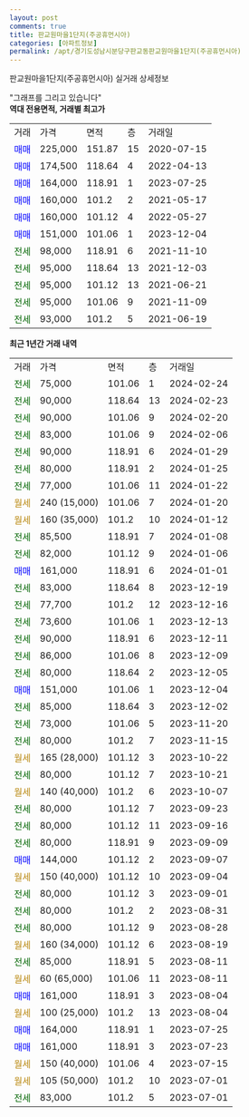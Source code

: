 ```yaml
---
layout: post
comments: true
title: 판교원마을1단지(주공휴먼시아)
categories: [아파트정보]
permalink: /apt/경기도성남시분당구판교동판교원마을1단지(주공휴먼시아)
---
```


판교원마을1단지(주공휴먼시아) 실거래 상세정보

<script type="text/javascript">
  google.charts.load('current', {'packages':['line', 'corechart']});
  google.charts.setOnLoadCallback(drawChart);

  function drawChart() {
    var data = new google.visualization.DataTable();
    data.addColumn('date', '거래일');
    data.addColumn('number', "매매");
    data.addColumn('number', "전세");
    data.addColumn('number', "전매");

    data.addRows([[new Date(Date.parse("2024-02-24")), null, 75000, null], [new Date(Date.parse("2024-02-23")), null, 90000, null], [new Date(Date.parse("2024-02-20")), null, 90000, null], [new Date(Date.parse("2024-02-06")), null, 83000, null], [new Date(Date.parse("2024-01-29")), null, 90000, null], [new Date(Date.parse("2024-01-25")), null, 80000, null], [new Date(Date.parse("2024-01-22")), null, 77000, null], [new Date(Date.parse("2024-01-20")), null, null, null], [new Date(Date.parse("2024-01-12")), null, null, null], [new Date(Date.parse("2024-01-08")), null, 85500, null], [new Date(Date.parse("2024-01-06")), null, 82000, null], [new Date(Date.parse("2024-01-01")), 161000, null, null], [new Date(Date.parse("2023-12-19")), null, 83000, null], [new Date(Date.parse("2023-12-16")), null, 77700, null], [new Date(Date.parse("2023-12-13")), null, 73600, null], [new Date(Date.parse("2023-12-11")), null, 90000, null], [new Date(Date.parse("2023-12-09")), null, 86000, null], [new Date(Date.parse("2023-12-05")), null, 80000, null], [new Date(Date.parse("2023-12-04")), 151000, null, null], [new Date(Date.parse("2023-12-02")), null, 85000, null], [new Date(Date.parse("2023-11-20")), null, 73000, null], [new Date(Date.parse("2023-11-15")), null, 80000, null], [new Date(Date.parse("2023-10-22")), null, null, null], [new Date(Date.parse("2023-10-21")), null, 80000, null], [new Date(Date.parse("2023-10-07")), null, null, null], [new Date(Date.parse("2023-09-23")), null, 80000, null], [new Date(Date.parse("2023-09-16")), null, 80000, null], [new Date(Date.parse("2023-09-09")), null, 80000, null], [new Date(Date.parse("2023-09-07")), 144000, null, null], [new Date(Date.parse("2023-09-04")), null, null, null], [new Date(Date.parse("2023-09-01")), null, 80000, null], [new Date(Date.parse("2023-08-31")), null, 80000, null], [new Date(Date.parse("2023-08-28")), null, 80000, null], [new Date(Date.parse("2023-08-19")), null, null, null], [new Date(Date.parse("2023-08-11")), null, 85000, null], [new Date(Date.parse("2023-08-11")), null, null, null], [new Date(Date.parse("2023-08-04")), 161000, null, null], [new Date(Date.parse("2023-08-04")), null, null, null], [new Date(Date.parse("2023-07-25")), 164000, null, null], [new Date(Date.parse("2023-07-23")), 161000, null, null], [new Date(Date.parse("2023-07-15")), null, null, null], [new Date(Date.parse("2023-07-01")), null, null, null], [new Date(Date.parse("2023-07-01")), null, 83000, null]]);

    var options = {
      hAxis: {
        format: 'yyyy/MM/dd'
      },    
      lineWidth: 0,
      pointsVisible: true,    
      title: '최근 1년간 유형별 실거래가 분포',
      legend: { position: 'bottom' }
    };

    var formatter = new google.visualization.NumberFormat({pattern:'###,###'} );
    formatter.format(data, 1);
    formatter.format(data, 2);
    
    setTimeout(function() {
        var chart = new google.visualization.LineChart(document.getElementById('columnchart_material'));
        chart.draw(data, (options));
        document.getElementById('loading').style.display = 'none';
    }, 200);
  }
</script>


<div id="loading" style="z-index:20; display: block; margin-left: 0px">"그래프를 그리고 있습니다"</div>
<div id="columnchart_material" style="width: 95%; margin-left: 0px; display: block"></div>
<!-- contents start -->
<b>역대 전용면적, 거래별 최고가</b>
<table class="sortable">
    <tr>
      <td>거래</td>
      <td>가격</td>
      <td>면적</td>
      <td>층</td>
      <td>거래일</td>
    </tr>
        <tr>
          <td><a style="color: blue">매매</a></td>
          <td>225,000</td>
          <td>151.87</td>
          <td>15</td>
          <td>2020-07-15</td>
        </tr>            <tr>
          <td><a style="color: blue">매매</a></td>
          <td>174,500</td>
          <td>118.64</td>
          <td>4</td>
          <td>2022-04-13</td>
        </tr>            <tr>
          <td><a style="color: blue">매매</a></td>
          <td>164,000</td>
          <td>118.91</td>
          <td>1</td>
          <td>2023-07-25</td>
        </tr>            <tr>
          <td><a style="color: blue">매매</a></td>
          <td>160,000</td>
          <td>101.2</td>
          <td>2</td>
          <td>2021-05-17</td>
        </tr>            <tr>
          <td><a style="color: blue">매매</a></td>
          <td>160,000</td>
          <td>101.12</td>
          <td>4</td>
          <td>2022-05-27</td>
        </tr>            <tr>
          <td><a style="color: blue">매매</a></td>
          <td>151,000</td>
          <td>101.06</td>
          <td>1</td>
          <td>2023-12-04</td>
        </tr>        
        <tr>
              <td><a style="color: darkgreen">전세</a></td>
              <td>98,000</td>
              <td>118.91</td>
              <td>6</td>
              <td>2021-11-10</td>
            </tr>            <tr>
              <td><a style="color: darkgreen">전세</a></td>
              <td>95,000</td>
              <td>118.64</td>
              <td>13</td>
              <td>2021-12-03</td>
            </tr>            <tr>
              <td><a style="color: darkgreen">전세</a></td>
              <td>95,000</td>
              <td>101.12</td>
              <td>13</td>
              <td>2021-06-21</td>
            </tr>            <tr>
              <td><a style="color: darkgreen">전세</a></td>
              <td>95,000</td>
              <td>101.06</td>
              <td>9</td>
              <td>2021-11-09</td>
            </tr>            <tr>
              <td><a style="color: darkgreen">전세</a></td>
              <td>93,000</td>
              <td>101.2</td>
              <td>5</td>
              <td>2021-06-19</td>
            </tr>        
    
</table>

<b>최근 1년간 거래 내역</b>

<table class="sortable">
    <tr>
      <td>거래</td>
      <td>가격</td>
      <td>면적</td>
      <td>층</td>
      <td>거래일</td>
    </tr>
    <tr>
      <td><a style="color: darkgreen">전세</a></td>
      <td>75,000</td>
      <td>101.06</td>
      <td>1</td>
      <td>2024-02-24</td>
    </tr>          <tr>
      <td><a style="color: darkgreen">전세</a></td>
      <td>90,000</td>
      <td>118.64</td>
      <td>13</td>
      <td>2024-02-23</td>
    </tr>          <tr>
      <td><a style="color: darkgreen">전세</a></td>
      <td>90,000</td>
      <td>101.06</td>
      <td>9</td>
      <td>2024-02-20</td>
    </tr>          <tr>
      <td><a style="color: darkgreen">전세</a></td>
      <td>83,000</td>
      <td>101.06</td>
      <td>9</td>
      <td>2024-02-06</td>
    </tr>          <tr>
      <td><a style="color: darkgreen">전세</a></td>
      <td>90,000</td>
      <td>118.91</td>
      <td>6</td>
      <td>2024-01-29</td>
    </tr>          <tr>
      <td><a style="color: darkgreen">전세</a></td>
      <td>80,000</td>
      <td>118.91</td>
      <td>2</td>
      <td>2024-01-25</td>
    </tr>          <tr>
      <td><a style="color: darkgreen">전세</a></td>
      <td>77,000</td>
      <td>101.06</td>
      <td>11</td>
      <td>2024-01-22</td>
    </tr>          <tr>
      <td><a style="color: darkgoldenrod">월세</a></td>
      <td>240 (15,000)</td>
      <td>101.06</td>
      <td>7</td>
      <td>2024-01-20</td>
    </tr>          <tr>
      <td><a style="color: darkgoldenrod">월세</a></td>
      <td>160 (35,000)</td>
      <td>101.2</td>
      <td>10</td>
      <td>2024-01-12</td>
    </tr>          <tr>
      <td><a style="color: darkgreen">전세</a></td>
      <td>85,500</td>
      <td>118.91</td>
      <td>7</td>
      <td>2024-01-08</td>
    </tr>          <tr>
      <td><a style="color: darkgreen">전세</a></td>
      <td>82,000</td>
      <td>101.12</td>
      <td>9</td>
      <td>2024-01-06</td>
    </tr>          <tr>
      <td><a style="color: blue">매매</a></td>
      <td>161,000</td>
      <td>118.91</td>
      <td>6</td>
      <td>2024-01-01</td>
    </tr>          <tr>
      <td><a style="color: darkgreen">전세</a></td>
      <td>83,000</td>
      <td>118.64</td>
      <td>8</td>
      <td>2023-12-19</td>
    </tr>          <tr>
      <td><a style="color: darkgreen">전세</a></td>
      <td>77,700</td>
      <td>101.2</td>
      <td>12</td>
      <td>2023-12-16</td>
    </tr>          <tr>
      <td><a style="color: darkgreen">전세</a></td>
      <td>73,600</td>
      <td>101.06</td>
      <td>1</td>
      <td>2023-12-13</td>
    </tr>          <tr>
      <td><a style="color: darkgreen">전세</a></td>
      <td>90,000</td>
      <td>118.91</td>
      <td>6</td>
      <td>2023-12-11</td>
    </tr>          <tr>
      <td><a style="color: darkgreen">전세</a></td>
      <td>86,000</td>
      <td>101.06</td>
      <td>8</td>
      <td>2023-12-09</td>
    </tr>          <tr>
      <td><a style="color: darkgreen">전세</a></td>
      <td>80,000</td>
      <td>118.64</td>
      <td>2</td>
      <td>2023-12-05</td>
    </tr>          <tr>
      <td><a style="color: blue">매매</a></td>
      <td>151,000</td>
      <td>101.06</td>
      <td>1</td>
      <td>2023-12-04</td>
    </tr>          <tr>
      <td><a style="color: darkgreen">전세</a></td>
      <td>85,000</td>
      <td>118.64</td>
      <td>3</td>
      <td>2023-12-02</td>
    </tr>          <tr>
      <td><a style="color: darkgreen">전세</a></td>
      <td>73,000</td>
      <td>101.06</td>
      <td>5</td>
      <td>2023-11-20</td>
    </tr>          <tr>
      <td><a style="color: darkgreen">전세</a></td>
      <td>80,000</td>
      <td>101.2</td>
      <td>7</td>
      <td>2023-11-15</td>
    </tr>          <tr>
      <td><a style="color: darkgoldenrod">월세</a></td>
      <td>165 (28,000)</td>
      <td>101.12</td>
      <td>3</td>
      <td>2023-10-22</td>
    </tr>          <tr>
      <td><a style="color: darkgreen">전세</a></td>
      <td>80,000</td>
      <td>101.12</td>
      <td>7</td>
      <td>2023-10-21</td>
    </tr>          <tr>
      <td><a style="color: darkgoldenrod">월세</a></td>
      <td>140 (40,000)</td>
      <td>101.2</td>
      <td>6</td>
      <td>2023-10-07</td>
    </tr>          <tr>
      <td><a style="color: darkgreen">전세</a></td>
      <td>80,000</td>
      <td>101.12</td>
      <td>7</td>
      <td>2023-09-23</td>
    </tr>          <tr>
      <td><a style="color: darkgreen">전세</a></td>
      <td>80,000</td>
      <td>101.12</td>
      <td>11</td>
      <td>2023-09-16</td>
    </tr>          <tr>
      <td><a style="color: darkgreen">전세</a></td>
      <td>80,000</td>
      <td>118.91</td>
      <td>9</td>
      <td>2023-09-09</td>
    </tr>          <tr>
      <td><a style="color: blue">매매</a></td>
      <td>144,000</td>
      <td>101.12</td>
      <td>2</td>
      <td>2023-09-07</td>
    </tr>          <tr>
      <td><a style="color: darkgoldenrod">월세</a></td>
      <td>150 (40,000)</td>
      <td>101.12</td>
      <td>10</td>
      <td>2023-09-04</td>
    </tr>          <tr>
      <td><a style="color: darkgreen">전세</a></td>
      <td>80,000</td>
      <td>101.12</td>
      <td>3</td>
      <td>2023-09-01</td>
    </tr>          <tr>
      <td><a style="color: darkgreen">전세</a></td>
      <td>80,000</td>
      <td>101.2</td>
      <td>2</td>
      <td>2023-08-31</td>
    </tr>          <tr>
      <td><a style="color: darkgreen">전세</a></td>
      <td>80,000</td>
      <td>101.12</td>
      <td>9</td>
      <td>2023-08-28</td>
    </tr>          <tr>
      <td><a style="color: darkgoldenrod">월세</a></td>
      <td>160 (34,000)</td>
      <td>101.12</td>
      <td>6</td>
      <td>2023-08-19</td>
    </tr>          <tr>
      <td><a style="color: darkgreen">전세</a></td>
      <td>85,000</td>
      <td>118.91</td>
      <td>5</td>
      <td>2023-08-11</td>
    </tr>          <tr>
      <td><a style="color: darkgoldenrod">월세</a></td>
      <td>60 (65,000)</td>
      <td>101.06</td>
      <td>11</td>
      <td>2023-08-11</td>
    </tr>          <tr>
      <td><a style="color: blue">매매</a></td>
      <td>161,000</td>
      <td>118.91</td>
      <td>3</td>
      <td>2023-08-04</td>
    </tr>          <tr>
      <td><a style="color: darkgoldenrod">월세</a></td>
      <td>100 (25,000)</td>
      <td>101.2</td>
      <td>13</td>
      <td>2023-08-04</td>
    </tr>          <tr>
      <td><a style="color: blue">매매</a></td>
      <td>164,000</td>
      <td>118.91</td>
      <td>1</td>
      <td>2023-07-25</td>
    </tr>          <tr>
      <td><a style="color: blue">매매</a></td>
      <td>161,000</td>
      <td>118.91</td>
      <td>3</td>
      <td>2023-07-23</td>
    </tr>          <tr>
      <td><a style="color: darkgoldenrod">월세</a></td>
      <td>150 (40,000)</td>
      <td>101.06</td>
      <td>4</td>
      <td>2023-07-15</td>
    </tr>          <tr>
      <td><a style="color: darkgoldenrod">월세</a></td>
      <td>105 (50,000)</td>
      <td>101.2</td>
      <td>10</td>
      <td>2023-07-01</td>
    </tr>          <tr>
      <td><a style="color: darkgreen">전세</a></td>
      <td>83,000</td>
      <td>101.2</td>
      <td>5</td>
      <td>2023-07-01</td>
    </tr>      </table>
<!-- contents end -->    

